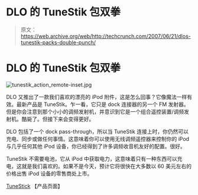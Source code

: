 # DLO 的 TuneStik 包双拳

> 原文：<https://web.archive.org/web/http://techcrunch.com/2007/06/21/dlos-tunestik-packs-double-punch/>

# DLO 的 TuneStik 包双拳

![tunestik_action_remote-inset.jpg](img/7e1c55ba8ca8dd94c003103bb8537b57.png)

DLO 又推出了一款我们喜欢的漂亮的 iPod 附件，这是怎么回事？它像魔法一样有效。最新产品是 TuneStik。乍一看，它只是 dock 连接器的另一个 FM 发射器。但是你会注意到那个小小的调频发射机，并意识到它是一个组合遥控装置/调频发射机。酷毙了。但接下来会变得更好。

DLO 包括了一个 dock pass-through，所以当 TuneStik 连接上时，你仍然可以充电、同步或做任何事情。这意味着你可以使用无线调频遥控器来控制你的 iPod 与几乎任何其他 iPod 设备，你已经得到了许多调频收音机友好的配置。很好。

TuneStik 不需要电池，它从 iPod 中获取电力，这意味着只有一种东西可以充电，这就是我们喜欢的。如果不是今天，预计它将很快在大多数以 60 美元左右的价格出售 iPod 设备的零售商处上市。

[TuneStick](https://web.archive.org/web/20130628190032/http://dlo.com/products/tunestik_Prod.tpl) 【产品页面】